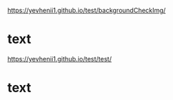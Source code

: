 
https://yevhenii1.github.io/test/backgroundCheckImg/
# text
https://yevhenii1.github.io/test/test/
# text